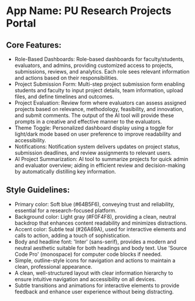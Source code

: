 # **App Name**: PU Research Projects Portal

## Core Features:

- Role-Based Dashboards: Role-based dashboards for faculty/students, evaluators, and admins, providing customized access to projects, submissions, reviews, and analytics. Each role sees relevant information and actions based on their responsibilities.
- Project Submission Form: Multi-step project submission form enabling students and faculty to input project details, team information, upload files, and define timelines and outcomes.
- Project Evaluation: Review form where evaluators can assess assigned projects based on relevance, methodology, feasibility, and innovation, and submit comments. The output of the AI tool will provide these prompts in a creative and effective manner to the evaluators.
- Theme Toggle: Personalized dashboard display using a toggle for light/dark mode based on user preference to improve readability and accessibility.
- Notifications: Notification system delivers updates on project status, submission deadlines, and review assignments to relevant users.
- AI Project Summarization: AI tool to summarize projects for quick admin and evaluator overview; aiding in efficient review and decision-making by automatically distilling key information.

## Style Guidelines:

- Primary color: Soft blue (#64B5F6), conveying trust and reliability, essential for a research-focused platform.
- Background color: Light gray (#F0F4F8), providing a clean, neutral backdrop that enhances content readability and minimizes distractions.
- Accent color: Subtle teal (#26A69A), used for interactive elements and calls to action, adding a touch of sophistication.
- Body and headline font: 'Inter' (sans-serif), provides a modern and neutral aesthetic suitable for both headings and body text. Use 'Source Code Pro' (monospace) for computer code blocks if needed.
- Simple, outline-style icons for navigation and actions to maintain a clean, professional appearance.
- A clean, well-structured layout with clear information hierarchy to ensure intuitive navigation and accessibility on all devices.
- Subtle transitions and animations for interactive elements to provide feedback and enhance user experience without being distracting.